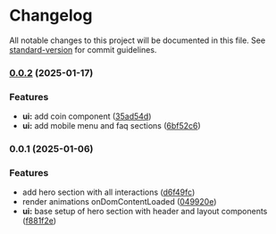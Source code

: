 # Changelog

All notable changes to this project will be documented in this file. See [standard-version](https://github.com/conventional-changelog/standard-version) for commit guidelines.

### [0.0.2](https://github.com/kaf-lamed-beyt/vultifier/compare/v0.0.1...v0.0.2) (2025-01-17)

### Features

- **ui:** add coin component ([35ad54d](https://github.com/kaf-lamed-beyt/vultifier/commit/35ad54dd06f9a9b2eab7c79f60a3a9903c60be5a))
- **ui:** add mobile menu and faq sections ([6bf52c6](https://github.com/kaf-lamed-beyt/vultifier/commit/6bf52c6adf99c156c6b86b14fa8693992251913c))

### 0.0.1 (2025-01-06)

### Features

- add hero section with all interactions ([d6f49fc](https://github.com/kaf-lamed-beyt/vultifier/commit/d6f49fc00dd9c7efce7edb200b3203eeb81ef0b4))
- render animations onDomContentLoaded ([049920e](https://github.com/kaf-lamed-beyt/vultifier/commit/049920e9c7ffb5f03c190f32057bfcb030248e0c))
- **ui:** base setup of hero section with header and layout components ([f881f2e](https://github.com/kaf-lamed-beyt/vultifier/commit/f881f2e2889d1c9944b1a7268d84e7e742e24db6))
